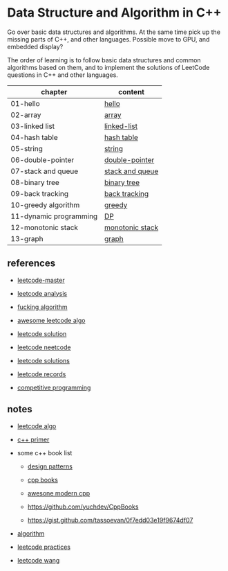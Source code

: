 # Data Structure and Algorithm in C++

Go over basic data structures and algorithms. At the same time pick up the missing parts of C++, and other languages. Possible move to GPU, and embedded display?

The order of learning is to follow basic data structures and common algorithms based on them, and to implement the solutions of LeetCode questions in C++ and other languages.

| chapter | content |
| ------- | ------- |
| 01-hello | [hello](https://github.com/un01s/code-exercises/tree/main/01-hello) |
| 02-array | [array](https://github.com/un01s/code-exercises/tree/main/02-array) |
| 03-linked list | [linked-list](https://github.com/un01s/code-exercises/tree/main/03-linkedlist) |
| 04-hash table | [hash table](https://github.com/un01s/code-exercises/tree/main/04-hashtable) |
| 05-string | [string](https://github.com/un01s/code-exercises/tree/main/05-string) |
| 06-double-pointer | [double-pointer](https://github.com/un01s/code-exercises/tree/main/06-doubleptr) |
| 07-stack and queue | [stack and queue](https://github.com/un01s/code-exercises/tree/main/07-stackqueue) |
| 08-binary tree | [binary tree](https://github.com/un01s/code-exercises/tree/main/08-binarytree) |
| 09-back tracking | [back tracking](https://github.com/un01s/code-exercises/tree/main/09-backtracking) |
| 10-greedy algorithm | [greedy](https://github.com/un01s/code-exercises/tree/main/10-greedy) |
| 11-dynamic programming | [DP](https://github.com/un01s/code-exercises/tree/main/11-dp) | 
| 12-monotonic stack | [monotonic stack](https://github.com/un01s/code-exercises/tree/main/12-monotonicStack) |
| 13-graph | [graph](https://github.com/un01s/code-exercises/tree/main/13-graph) |

## references

* [leetcode-master](https://github.com/youngyangyang04/leetcode-master)

* [leetcode analysis](https://github.com/wisdompeak/LeetCode)

* [fucking algorithm](https://github.com/labuladong/fucking-algorithm)

* [awesome leetcode algo](https://github.com/hicodebear/awesome-leetcode-algorithm)

* [leetcode solution](https://github.com/doocs/leetcode)

* [leetcode neetcode](https://github.com/neetcode-gh/leetcode)

* [leetcode solutions](https://github.com/purvasingh96/My-Leetcode-Solutions)

* [leetcode records](https://github.com/kk140906/leetcode_records)

* [competitive programming](https://github.com/cp-algorithms/cp-algorithms)

## notes

* [leetcode algo](https://github.com/doocs/leetcode)

* [c++ primer](https://github.com/pezy/CppPrimer)

* some c++ book list

  * [design patterns](https://github.com/pezy/DesignPatterns)

  * [cpp books](https://github.com/saeed771/cpp_book)

  * [awesone modern cpp](https://github.com/rigtorp/awesome-modern-cpp)

  * https://github.com/yuchdev/CppBooks

  * https://gist.github.com/tassoevan/0f7edd03e19f9674df07

* [algorithm](https://github.com/labuladong/fucking-algorithm)

* [leetcode practices](https://github.com/keineahnung2345/leetcode-cpp-practices)

* [leetcode wang](https://github.com/wind-liang/leetcode)
